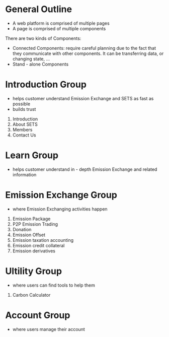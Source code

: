 # General Outline
* A web platform is comprised of multiple pages
* A page is comprised of multiple components 

There are two kinds of Components:
* Connected Components: require careful planning due to the fact that they communicate with other components. It can be transferring data, or changing state, ... 
* Stand - alone Components

# Introduction Group
* helps customer understand Emission Exchange and SETS as fast as possible
* builds trust

1. Introduction
1. About SETS
1. Members
1. Contact Us 

# Learn Group
* helps customer understand in - depth Emission Exchange and related information

# Emission Exchange Group
* where Emission Exchanging activities happen

1. Emission Package
1. P2P Emission Trading
1. Donation
1. Emission Offset
1. Emission taxation accounting
1. Emission credit collateral
1. Emission derivatives

# Ultility Group
* where users can find tools to help them

1. Carbon Calculator

# Account Group
* where users manage their account
